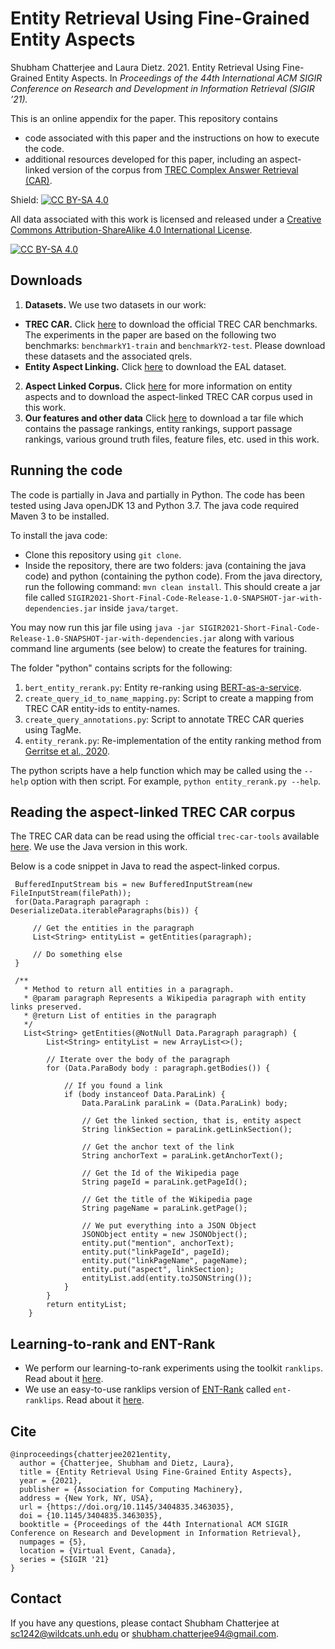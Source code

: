 # Entity Retrieval Using Fine-Grained Entity Aspects
Shubham Chatterjee and Laura Dietz. 2021. Entity Retrieval Using Fine-Grained Entity Aspects. In _Proceedings of the 44th International ACM SIGIR Conference on Research and Development in Information Retrieval (SIGIR ’21)._

This is an online appendix for the paper. This repository contains
- code associated with this paper and the instructions on how to execute the code. 
- additional resources developed for this paper, including an aspect-linked version of the corpus from [TREC Complex Answer Retrieval (CAR)](http://trec-car.cs.unh.edu/). 

Shield: [![CC BY-SA 4.0][cc-by-sa-shield]][cc-by-sa]

All data associated with this work is licensed and released under a
[Creative Commons Attribution-ShareAlike 4.0 International License][cc-by-sa].

[![CC BY-SA 4.0][cc-by-sa-image]][cc-by-sa]

[cc-by-sa]: http://creativecommons.org/licenses/by-sa/4.0/
[cc-by-sa-image]: https://licensebuttons.net/l/by-sa/4.0/88x31.png
[cc-by-sa-shield]: https://img.shields.io/badge/License-CC%20BY--SA%204.0-lightgrey.svg

## Downloads
1. **Datasets.** We use two datasets in our work:
- **TREC CAR.** Click [here](http://trec-car.cs.unh.edu/datareleases/) to download the official TREC CAR benchmarks. The experiments in the paper are based on the following two benchmarks: `benchmarkY1-train` and `benchmarkY2-test`. Please download these datasets and the associated qrels. 
- **Entity Aspect Linking.** Click [here](https://www.cs.unh.edu/~dietz/eal-dataset-2020/entity-aspect-linking-2020.html) to download the EAL dataset.
2. **Aspect Linked Corpus.** Click [here](https://www.cs.unh.edu/~dietz/eal-linked-wiki-paragraphs-v0.9/) for more information on entity aspects and to download the aspect-linked TREC CAR corpus used in this work.
3. **Our features and other data**
Click [here](https://unh.box.com/s/oj9bsxlfl5cwusi9iboo61rib1di3lhd) to download a tar file which contains the passage rankings, entity rankings, support passage rankings, various ground truth files, feature files, etc. used in this work. 

## Running the code
The code is partially in Java and partially in Python. The code has been tested using Java openJDK 13 and Python 3.7. The java code required Maven 3 to be installed. 

To install the java code: 
- Clone this repository using `git clone`. 
- Inside the repository, there are two folders: java (containing the java code) and python (containing the python code). From the java directory, run the following command: `mvn clean install`. This should create a jar file called `SIGIR2021-Short-Final-Code-Release-1.0-SNAPSHOT-jar-with-dependencies.jar` inside `java/target`.

You may now run this jar file using `java -jar SIGIR2021-Short-Final-Code-Release-1.0-SNAPSHOT-jar-with-dependencies.jar` along with various command line arguments (see below)  to create the features for training. 

The folder "python" contains scripts for the following:
1. `bert_entity_rerank.py`: Entity re-ranking using [BERT-as-a-service](https://github.com/hanxiao/bert-as-service).
2. `create_query_id_to_name_mapping.py`: Script to create a mapping from TREC CAR entity-ids to entity-names.
3. `create_query_annotations.py`: Script to annotate TREC CAR queries using TagMe.
4. `entity_rerank.py`: Re-implementation of the entity ranking method from [Gerritse et al., 2020](https://arxiv.org/abs/2005.02843).

The python scripts have a help function which may be called using the `--help` option with then script. For example, `python entity_rerank.py --help`. 

## Reading the aspect-linked TREC CAR corpus
The TREC CAR data can be read using the official `trec-car-tools` available [here](https://github.com/TREMA-UNH/trec-car-tools). We use the Java version in this work.

Below is a code snippet in Java to read the aspect-linked corpus. 


```
 BufferedInputStream bis = new BufferedInputStream(new FileInputStream(filePath));
 for(Data.Paragraph paragraph : DeserializeData.iterableParagraphs(bis)) {
 
     // Get the entities in the paragraph
     List<String> entityList = getEntities(paragraph);
     
     // Do something else
 }
```

```
 /**
   * Method to return all entities in a paragraph.
   * @param paragraph Represents a Wikipedia paragraph with entity links preserved.
   * @return List of entities in the paragraph 
   */
   List<String> getEntities(@NotNull Data.Paragraph paragraph) {
        List<String> entityList = new ArrayList<>();
        
        // Iterate over the body of the paragraph
        for (Data.ParaBody body : paragraph.getBodies()) {
        
            // If you found a link
            if (body instanceof Data.ParaLink) {
                Data.ParaLink paraLink = (Data.ParaLink) body;
                
                // Get the linked section, that is, entity aspect
                String linkSection = paraLink.getLinkSection();
                
                // Get the anchor text of the link
                String anchorText = paraLink.getAnchorText();
                
                // Get the Id of the Wikipedia page
                String pageId = paraLink.getPageId();
                
                // Get the title of the Wikipedia page
                String pageName = paraLink.getPage();
                
                // We put everything into a JSON Object
                JSONObject entity = new JSONObject();
                entity.put("mention", anchorText);
                entity.put("linkPageId", pageId);
                entity.put("linkPageName", pageName);
                entity.put("aspect", linkSection);
                entityList.add(entity.toJSONString());
            }
        }
        return entityList;
    }
```

## Learning-to-rank and ENT-Rank
- We perform our learning-to-rank experiments using the toolkit `ranklips`. Read about it [here](https://www.cs.unh.edu/~dietz/rank-lips/).
- We use an easy-to-use ranklips version of [ENT-Rank](https://www.cs.unh.edu/~dietz/appendix/ent-rank/) called `ent-ranklips`. Read about it [here](https://www.cs.unh.edu/~dietz/ent-rank-lips/). 


## Cite 
```
@inproceedings{chatterjee2021entity,
  author = {Chatterjee, Shubham and Dietz, Laura},
  title = {Entity Retrieval Using Fine-Grained Entity Aspects},
  year = {2021},
  publisher = {Association for Computing Machinery},
  address = {New York, NY, USA},
  url = {https://doi.org/10.1145/3404835.3463035},
  doi = {10.1145/3404835.3463035},
  booktitle = {Proceedings of the 44th International ACM SIGIR Conference on Research and Development in Information Retrieval},
  numpages = {5},
  location = {Virtual Event, Canada},
  series = {SIGIR '21}
}
```

## Contact
If you have any questions, please contact Shubham Chatterjee at <sc1242@wildcats.unh.edu> or <shubham.chatterjee94@gmail.com>.  
